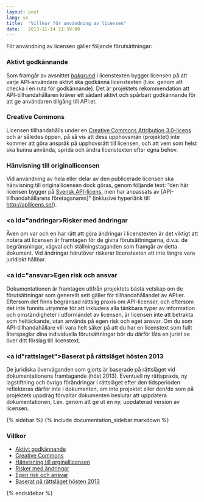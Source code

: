 ```yaml
---
layout: post
lang: se
title:  "Villkor för användning av licensen"
date:   2013-11-14 21:39:00
---
```

För användning av licensen gäller följande förutsättningar:

### <a id="godkannande">Aktivt godkännande</a>
Som framgår av avsnittet *[bakgrund](/dokumentation/licens#bakgrund)* i licenstexten bygger licensen på att varje API-användare aktivt ska godkänna licenstexten (t.ex. genom att checka i en ruta för godkännande). Det är projektets rekommendation att API-tillhandahållaren kräver ett sådant aktivt och spårbart godkännande för att ge användaren tillgång till API:et. 

### <a id="cc">Creative Commons</a>
Licensen tillhandahålls under en [Creative Commons Attribution 3.0-licens](http://creativecommons.org/licenses/by/3.0/deed.en) och är således öppen, på så vis att dess upphovsmän (projektet) inte kommer att göra anspråk på upphovsrätt till licensen, och att vem som helst ska kunna använda, sprida och ändra licenstexten efter egna behov.

### <a id="hanvisning">Hänvisning till originallicensen</a>
Vid användning av hela eller delar av den publicerade licensen ska hänvisning till originallicensen dock göras, genom följande text: ”den här licensen bygger på [Svensk API-licens](http://apilicens.se/), men har anpassats av [API-tillhandahållarens företagsnamn]” (inklusive hyperlänk till http://apilicens.se/).

### <a id="andringar>Risker med ändringar</a>
Även om var och en har rätt att göra ändringar i licenstexten är det viktigt att notera att licensen är framtagen för de givna förutsättningarna, d.v.s. de begränsningar, vägval och ställningstaganden som framgår av detta dokument. Vid ändringar härutöver riskerar licenstexten att inte längre vara juridiskt hållbar. 

### <a id="ansvar>Egen risk och ansvar</a>
Dokumentationen är framtagen utifrån projektets bästa vetskap om de förutsättningar som generellt sett gäller för tillhandahållandet av API:er. Eftersom det finns begränsad rättslig praxis om API-licenser, och eftersom det inte funnits utrymme för att inkludera alla tänkbara typer av information och omständigheter i utformandet av licensen, är licensen inte att betrakta som heltäckande, utan används på egen risk och eget ansvar. Om du som API-tillhandahållare vill vara helt säker på att du har en licenstext som fullt återspeglar dina individuella förutsättningar bör du därför låta en jurist se över ditt förslag till licenstext. 

### <a id"rattslaget">Baserat på rättsläget hösten 2013</a>
De juridiska överväganden som gjorts är baserade på rättsläget vid dokumentationens framtagande (höst 2013). Eventuell ny rättspraxis, ny lagstiftning och övriga förändringar i rättsläget efter den tidsperioden reflekteras därför inte i dokumenten, om inte projektet eller den/de som på projektets uppdrag förvaltar dokumenten beslutar att uppdatera dokumentationen, t.ex. genom att ge ut en ny, uppdaterad version av licensen. 

{% sidebar %}
{% include documentation_sidebar.markdown %}

<div class="well">
<h3>Villkor</h3>
<ul>
	<li><a href="#godkannande">Aktivt godkännande</a></li>
	<li><a href="#cc">Creative Commons</a></li>
	<li><a href="#hanvisning">Hänvisning till orginallicensen</a></li>
	<li><a href="#andringar">Risker med ändringar</a></li>
	<li><a href="#ansvar">Egen risk och ansvar</a></li>
	<li><a href="#rattslaget">Baserat på rättsläget hösten 2013</a></li>	
<ul>
</div>
{% endsidebar %}

<script>
$( document ).ready(function() {
	$('.navbar li.active').removeClass('active');		    
	$('.navbar li#menu_conditions').addClass('active');		
	$('.navbar li#menu_documentation').addClass('active');		    
});
</script>